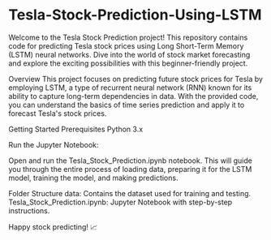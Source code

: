 # Tesla-Stock-Prediction-Using-LSTM

Welcome to the Tesla Stock Prediction project! This repository contains code for predicting Tesla stock prices using Long Short-Term Memory (LSTM) neural networks. Dive into the world of stock market forecasting and explore the exciting possibilities with this beginner-friendly project.

Overview
This project focuses on predicting future stock prices for Tesla by employing LSTM, a type of recurrent neural network (RNN) known for its ability to capture long-term dependencies in data. With the provided code, you can understand the basics of time series prediction and apply it to forecast Tesla's stock prices.

Getting Started
Prerequisites
Python 3.x

Run the Jupyter Notebook:

Open and run the Tesla_Stock_Prediction.ipynb notebook. This will guide you through the entire process of loading data, preparing it for the LSTM model, training the model, and making predictions.

Folder Structure
data: Contains the dataset used for training and testing.
Tesla_Stock_Prediction.ipynb: Jupyter Notebook with step-by-step instructions.

Happy stock predicting! 📈
